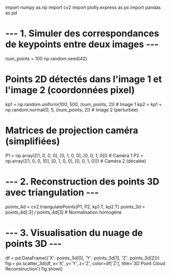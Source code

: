 import numpy as np
import cv2
import plotly.express as px
import pandas as pd

# --- 1. Simuler des correspondances de keypoints entre deux images ---
num_points = 100
np.random.seed(42)

# Points 2D détectés dans l'image 1 et l'image 2 (coordonnées pixel)
kp1 = np.random.uniform(100, 500, (num_points, 2))  # Image 1
kp2 = kp1 + np.random.normal(0, 5, (num_points, 2))  # Image 2 (perturbée)

# Matrices de projection caméra (simplifiées)
P1 = np.array([[1, 0, 0, 0], [0, 1, 0, 0], [0, 0, 1, 0]])  # Caméra 1
P2 = np.array([[1, 0, 0, 10], [0, 1, 0, 0], [0, 0, 1, 0]])  # Caméra 2 (décalée)

# --- 2. Reconstruction des points 3D avec triangulation ---
points_4d = cv2.triangulatePoints(P1, P2, kp1.T, kp2.T)
points_3d = points_4d[:3] / points_4d[3]  # Normalisation homogène

# --- 3. Visualisation du nuage de points 3D ---
df = pd.DataFrame({'X': points_3d[0], 'Y': points_3d[1], 'Z': points_3d[2]})
fig = px.scatter_3d(df, x='X', y='Y', z='Z', color=df['Z'], title='3D Point Cloud Reconstruction')
fig.show()
